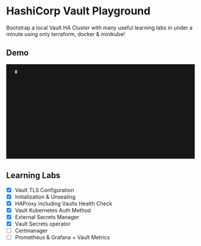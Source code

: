 # HashiCorp Vault Playground
Bootstrap a local Vault HA Cluster with many useful learning labs in under a minute using only terraform, docker & minikube!

## Demo
![demo](./assets/demo.gif)

## Learning Labs
* [x] Vault TLS Configuration
* [x] Initialization & Unsealing
* [x] HAProxy including Vaults Health Check
* [x] Vault Kubernetes Auth Method
* [x] External Secrets Manager
* [x] Vault Secrets operator
* [ ] Certmanager
* [ ] Prometheus & Grafana + Vault Metrics
